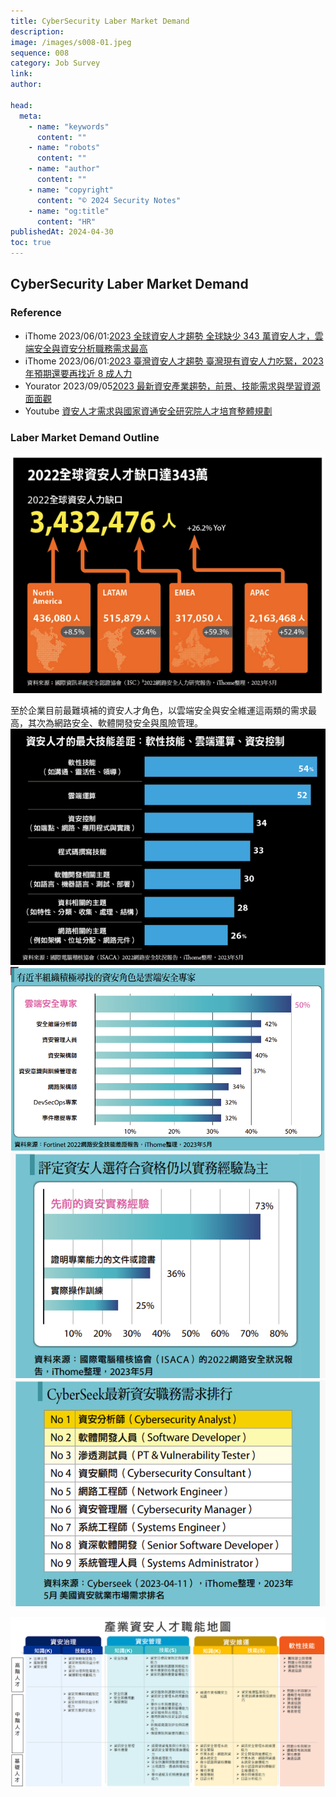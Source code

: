 ```yaml
---
title: CyberSecurity Laber Market Demand
description:
image: /images/s008-01.jpeg
sequence: 008
category: Job Survey
link:
author:

head:
  meta:
    - name: "keywords"
      content: ""
    - name: "robots"
      content: ""
    - name: "author"
      content: ""
    - name: "copyright"
      content: "© 2024 Security Notes"
    - name: "og:title"
      content: "HR"
publishedAt: 2024-04-30
toc: true
---
```


## CyberSecurity Laber Market Demand

### Reference

- iThome 2023/06/01:<a href="https://www.ithome.com.tw/news/156620">2023 全球資安人才趨勢 全球缺少 343 萬資安人才，雲端安全與資安分析職務需求最高</a>
- iThome 2023/06/01:<a href="https://www.ithome.com.tw/news/157152">2023 臺灣資安人才趨勢 臺灣現有資安人力吃緊，2023 年預期還要再找近 8 成人力</a>
- Yourator 2023/09/05<a href="https://www.yourator.co/articles/503">2023 最新資安產業趨勢，前景、技能需求與學習資源面面觀</a>
- Youtube <a href="https://www.youtube.com/watch?v=7eUcqLCXhg0">資安人才需求與國家資通安全研究院人才培育整體規劃</a>

### Laber Market Demand Outline

![o008-01.jpeg](/images/o008-01.jpeg)

至於企業目前最難填補的資安人才角色，以雲端安全與安全維運這兩類的需求最高，其次為網路安全、軟體開發安全與風險管理。
![o008-02.jpeg](/images/o008-02.jpeg)
![o008-03.jpeg](/images/o008-03.jpeg)
![o008-04.jpeg](/images/o008-04.jpeg)
![o008-05.jpeg](/images/o008-05.jpeg)

![o008-06.jpeg](/images/o008-06.jpeg)
